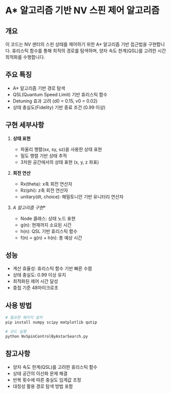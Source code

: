 # A* 알고리즘 기반 NV 스핀 제어 알고리즘

## 개요
이 코드는 NV 센터의 스핀 상태를 제어하기 위한 A* 알고리즘 기반 접근법을 구현합니다. 휴리스틱 함수를 통해 최적의 경로를 탐색하며, 양자 속도 한계(QSL)를 고려한 시간 최적화를 수행합니다.

## 주요 특징
- A* 알고리즘 기반 경로 탐색
- QSL(Quantum Speed Limit) 기반 휴리스틱 함수
- Detuning 효과 고려 (d0 = 0.15, v0 = 0.02)
- 상태 충실도(Fidelity) 기반 종료 조건 (0.99 이상)

## 구현 세부사항
1. **상태 표현**
   - 파울리 행렬(sx, sy, sz)을 사용한 상태 표현
   - 밀도 행렬 기반 상태 추적
   - 3차원 공간에서의 상태 표현 (x, y, z 좌표)

2. **회전 연산**
   - Rx(theta): x축 회전 연산자
   - Rz(phi): z축 회전 연산자
   - unitary(dt, choice): 해밀토니안 기반 유니터리 연산자

3. **A* 알고리즘 구현**
   - Node 클래스: 상태 노드 표현
   - g(n): 현재까지 소요된 시간
   - h(n): QSL 기반 휴리스틱 함수
   - f(n) = g(n) + h(n): 총 예상 시간

## 성능
- 계산 효율성: 휴리스틱 함수 기반 빠른 수렴
- 상태 충실도: 0.99 이상 유지
- 최적화된 제어 시간 달성
- 중첩 기준 48마이크로초

## 사용 방법
```python
# 필요한 패키지 설치
pip install numpy scipy matplotlib qutip

# 코드 실행
python NvSpinControlByAstarSearch.py
```

## 참고사항
- 양자 속도 한계(QSL)를 고려한 휴리스틱 함수
- 상태 공간의 이산화 문제 해결
- 반복 횟수에 따른 충실도 임계값 조정
- 대칭성 활용 경로 탐색 방법 포함 